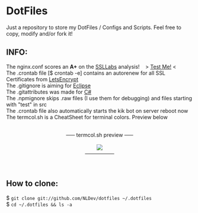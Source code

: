 # DotFiles
Just a repository to store my DotFiles / Configs and Scripts.
Feel free to copy, modify and/or fork it!
## INFO:
The nginx.conf scores an <strong>A+</strong> on the <a href="http://ssllabs.com">SSLLabs</a> analysis!&nbsp;&nbsp;&nbsp;&nbsp;> <a href="http://ssllabs.com/ssltest/analyze.html?d=nulldev.org&latest">Test Me!</a> <<br>
The .crontab file [$ crontab -e] contains an autorenew for all SSL Certificates from <a href="https://letsencrypt.org/">LetsEncrypt</a><br>
The .gitignore is aiming for <a href="https://eclipse.org/downloads/">Eclipse</a><br>
The .gitattributes was made for <a href="https://docs.microsoft.com/dotnet/articles/csharp/">C#</a><br>
The .npmignore skips .raw files (I use them for debugging) and files starting with "test" in src<br>
The .crontab file also automatically starts the kik bot on server reboot now<br>
The termcol.sh is a CheatSheet for terminal colors. Preview below

<p align="center">
<br>
<strike>&nbsp;&nbsp;&nbsp;&nbsp;&nbsp;&nbsp;</strike> termcol.sh preview <strike>&nbsp;&nbsp;&nbsp;&nbsp;&nbsp;&nbsp;</strike><br><br>
<img src="https://raw.githubusercontent.com/NLDev/dotfiles/master/.src/src_01.png" /><br>
<strike>&nbsp;&nbsp;&nbsp;&nbsp;&nbsp;&nbsp;&nbsp;&nbsp;&nbsp;&nbsp;&nbsp;&nbsp;&nbsp;&nbsp;&nbsp;&nbsp;&nbsp;&nbsp;&nbsp;&nbsp;</strike>
</p>
<br>

## How to clone:

$ `git clone git://github.com/NLDev/dotfiles ~/.dotfiles`<br>
$ `cd ~/.dotfiles && ls -a`
